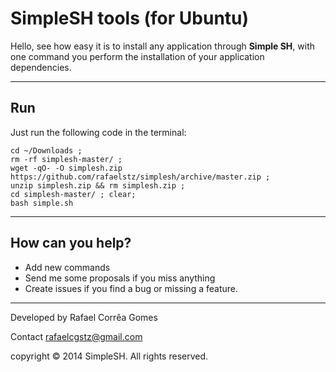 SimpleSH tools (for Ubuntu)
===========================


Hello, see how easy it is to install any application through **Simple SH**, with one command you perform the installation of your application dependencies.


----------
 <i class="icon-cog"></i>**Run**
------------

Just run the following code in the terminal:


    cd ~/Downloads ;
    rm -rf simplesh-master/ ;
    wget -qO- -O simplesh.zip https://github.com/rafaelstz/simplesh/archive/master.zip ;
    unzip simplesh.zip && rm simplesh.zip ;
    cd simplesh-master/ ; clear;
    bash simple.sh

----------
**<i class="icon-upload"></i> How can you help?**
------------

 - Add new commands
 - Send me some proposals if you miss anything
 - Create issues if you find a bug or missing a feature.


----------
<i class="icon-pencil"></i> Developed by Rafael Corrêa Gomes

<i class="icon-share"></i> Contact rafaelcgstz@gmail.com

copyright © 2014 SimpleSH. All rights reserved.
